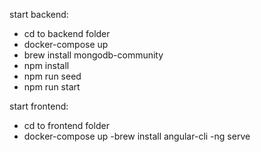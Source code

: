 start backend:
- cd to backend folder
- docker-compose up
- brew install mongodb-community
- npm install
- npm run seed
- npm run start

start frontend:
- cd to frontend folder
- docker-compose up
-brew install angular-cli
-ng serve
